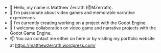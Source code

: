 - 👋 Hello, my name is Matthew Zerrath (@MZerrath).
- 👀 I’m passionate about video games and memorable narrative experiences.
- 🌱 I’m currently creating working on a project with the Godot Engine.
- 💞️ I welcome collaboration on video game and narrative projects with the Godot Game Engine.
- 📫 You can contact me either on here or by visiting my portfolio website at https://matthewzerrath.wordpress.com/

<!---
MZerrath/MZerrath is a ✨ special ✨ repository because its `README.md` (this file) appears on your GitHub profile.
You can click the Preview link to take a look at your changes.
--->
